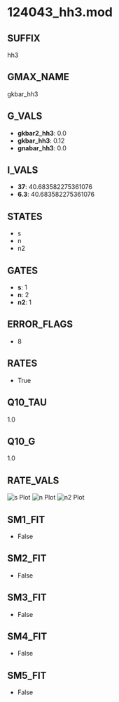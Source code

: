 # 124043_hh3.mod

## SUFFIX

hh3

## GMAX_NAME

gkbar_hh3

## G_VALS

- **gkbar2_hh3**: 0.0
- **gkbar_hh3**: 0.12
- **gnabar_hh3**: 0.0

## I_VALS

- **37**: 40.683582275361076
- **6.3**: 40.683582275361076

## STATES

- s
- n
- n2

## GATES

- **s**: 1
- **n**: 2
- **n2**: 1

## ERROR_FLAGS

- 8

## RATES

- True

## Q10_TAU

1.0

## Q10_G

1.0

## RATE_VALS

![s Plot](/Users/pbozelos/Dropbox/icg-Chai-Panos/supermodels/output_markdown_files/K/124043_hh3.mod/images/s.png)
![n Plot](/Users/pbozelos/Dropbox/icg-Chai-Panos/supermodels/output_markdown_files/K/124043_hh3.mod/images/n.png)
![n2 Plot](/Users/pbozelos/Dropbox/icg-Chai-Panos/supermodels/output_markdown_files/K/124043_hh3.mod/images/n2.png)

## SM1_FIT

- False

## SM2_FIT

- False

## SM3_FIT

- False

## SM4_FIT

- False

## SM5_FIT

- False

